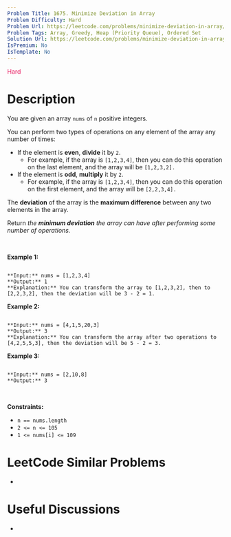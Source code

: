 ```yaml
---
Problem Title: 1675. Minimize Deviation in Array
Problem Difficulty: Hard
Problem Url: https://leetcode.com/problems/minimize-deviation-in-array/
Problem Tags: Array, Greedy, Heap (Priority Queue), Ordered Set
Solution Url: https://leetcode.com/problems/minimize-deviation-in-array/solution/
IsPremium: No
IsTemplate: No
---
```


<span style="color: rgb(233, 30, 99);">Hard</span>

# Description

You are given an array `nums` of `n` positive integers.


You can perform two types of operations on any element of the array any number of times:


* If the element is **even**, **divide** it by `2`.
	+ For example, if the array is `[1,2,3,4]`, then you can do this operation on the last element, and the array will be `[1,2,3,2].`
* If the element is **odd**, **multiply** it by `2`.
	+ For example, if the array is `[1,2,3,4]`, then you can do this operation on the first element, and the array will be `[2,2,3,4].`


The **deviation** of the array is the **maximum difference** between any two elements in the array.


Return *the **minimum deviation** the array can have after performing some number of operations.*


 


**Example 1:**



```

**Input:** nums = [1,2,3,4]
**Output:** 1
**Explanation:** You can transform the array to [1,2,3,2], then to [2,2,3,2], then the deviation will be 3 - 2 = 1.

```

**Example 2:**



```

**Input:** nums = [4,1,5,20,3]
**Output:** 3
**Explanation:** You can transform the array after two operations to [4,2,5,5,3], then the deviation will be 5 - 2 = 3.

```

**Example 3:**



```

**Input:** nums = [2,10,8]
**Output:** 3

```

 


**Constraints:**


* `n == nums.length`
* `2 <= n <= 105`
* `1 <= nums[i] <= 109`




# LeetCode Similar Problems

- []()

# Useful Discussions

- []()
